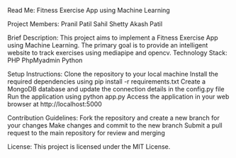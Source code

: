 Read Me: 
Fitness Exercise App using Machine Learning

Project Members:
Pranil Patil
Sahil Shetty
Akash Patil

Brief Description:
This project aims to implement a Fitness Exercise App using Machine Learning. The primary goal is to provide an intelligent website to track exercises using mediapipe and opencv.
Technology Stack:
PHP
PhpMyadmin
Python


Setup Instructions:
Clone the repository to your local machine
Install the required dependencies using pip install -r requirements.txt
Create a MongoDB database and update the connection details in the config.py file
Run the application using python app.py
Access the application in your web browser at http://localhost:5000

Contribution Guidelines:
Fork the repository and create a new branch for your changes
Make changes and commit to the new branch
Submit a pull request to the main repository for review and merging

License:
This project is licensed under the MIT License.
